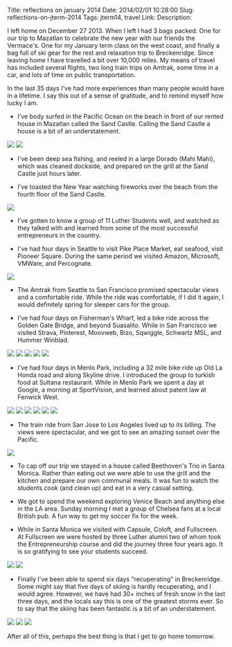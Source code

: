 Title: reflections on january 2014
Date: 2014/02/01 10:28:00
Slug: reflections-on-jterm-2014
Tags: jterm14, travel
Link: 
Description: 


I left home on December 27 2013.  When I left I had 3 bags packed.  One for our trip to Mazatlan to celebrate the new year with our friends the Vermace's.  One for my January term class on the west coast, and finally a bag full of ski gear for the rest and relaxation trip to Breckenridge.  Since leaving home I have travelled a bit over 10,000 miles.  My means of travel has included several flights, two long train trips on Amtrak, some time in a car, and lots of time on public transportation.

In the last 35 days I've had more experiences than many people would have in a lifetime.  I say this out of a sense of gratitude, and to remind myself how lucky I am.

<!-- TEASER_END -->

* I've body surfed in the Pacific Ocean on the beach in front of our rented house in Mazatlan called the Sand Castle.  Calling the Sand Castle a house is a bit of an understatement.

![](/images/JTerm14/BodySurf.jpg)
![](/images/JTerm14/MazGroup.jpg)

* I've been deep sea fishing, and reeled in a large Dorado (Mahi Mahi), which was cleaned dockside, and prepared on the grill at the Sand Castle just hours later.

* I've toasted the New Year watching fireworks over the beach from the fourth floor of the Sand Castle.

![](/images/JTerm14/MazNY.jpg)

* I've gotten to know a group of 11 Luther Students well, and watched as they talked with and learned from some of the most successful entrepreneurs in the country.

* I've had four days in Seattle to visit Pike Place Market, eat seafood, visit Pioneer Square.  During the same period we visited Amazon, Microsoft, VMWare, and Percognate.

![](/images/JTerm14/JT14Summary1.jpg)

* The Amtrak from Seattle to San Francisco promised spectacular views and a comfortable ride.  While the ride was comfortable, if I did it again, I would definitely spring for sleeper cars for the group.

* I've had four days on Fisherman's Wharf, led a bike ride across the Golden Gate Bridge, and beyond Suasalito.  While in San Francisco we visited Strava, Pinterest, Moovweb, Bizo, Sqwiggle, Schwartz MSL, and Hummer Winblad.

![](/images/JTerm14/JT14Summary2.jpg)
![](/images/JTerm14/JT14Summary3.jpg)
![](/images/JTerm14/JT14Summary4.jpg)
![](/images/JTerm14/JT14Summary5.jpg)
![](/images/JTerm14/JT14Summary6.jpg)

* I've had four days in Menlo Park, including a 32 mile bike ride up Old La Honda road and along Skyline drive.  I introduced the group to turkish food at Sultana restaurant.  While in Menlo Park we spent a day at Google, a morning at SportVision, and learned about patent law at Fenwick West.

![](/images/JTerm14/JT14Summary7.jpg)
![](/images/JTerm14/JT14Summary8.jpg)
![](/images/JTerm14/JT14Summary9.jpg)
![](/images/JTerm14/JT14Summary10.jpg)
![](/images/JTerm14/JT14Summary11.jpg)
![](/images/JTerm14/JT14Summary12.jpg)

* The train ride from San Jose to Los Angeles lived up to its billing.  The views were spectacular, and we got to see an amazing sunset over the Pacific.

![](/images/JTerm14/JT14Summary13.jpg)

* To cap off our trip we stayed in a house called Beethoven's Trio in Santa Monica.  Rather than eating out we were able to use the grill and the kitchen and prepare our own communal meals.  It was fun to watch the students cook (and clean up) and eat in a very casual setting.

* We got to spend the weekend exploring Venice Beach and anything else in the LA area.  Sunday morning I met a group of Chelsea fans at a local British pub.  A fun way to get my soccer fix for the week.

* While in Santa Monica we visited with Capsule, Coloft, and Fullscreen.  At Fullscreen we were hosted by three Luther alumni two of whom took the Entrepreneurship course and did the journey three four years ago.  It is so gratifying to see your students succeed.

![](/images/JTerm14/JT14Summary14.jpg)
![](/images/JTerm14/JT14Summary15.jpg)

* Finally I've been able to spend six days "recuperating" in Breckenridge.  Some might say that five days of skiing is hardly recuperating, and I would agree.  However, we have had 30+ inches of fresh snow in the last three days, and the locals say this is one of the greatest storms ever.  So to say that the skiing has been fantastic is a bit of an understatement.

![](/images/JTerm14/Breck1.jpg)
![](/images/JTerm14/Breck2.jpg)
![](/images/JTerm14/Breck3.jpg)

After all of this, perhaps the best thing is that I get to go home tomorrow.

